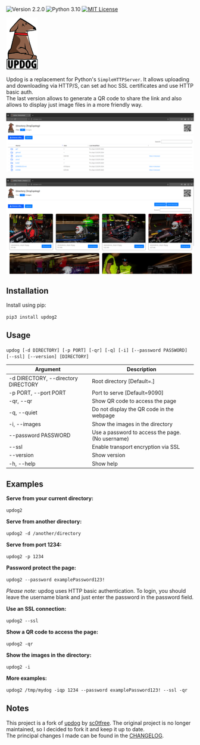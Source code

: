 ![Version 2.2.0](http://img.shields.io/badge/version-v2.2.0-green.svg)
![Python 3.10](http://img.shields.io/badge/python-3.10-blue.svg)
[![MIT License](http://img.shields.io/badge/license-MIT%20License-blue.svg)](https://github.com/OBoladeras/updog2/blob/master/LICENSE)

<p>
  <img src="https://raw.githubusercontent.com/OBoladeras/updog2/main/updog2/static/images/updog.png" width=85px alt="updog"/>
</p>

Updog is a replacement for Python's `SimpleHTTPServer`. 
It allows uploading and downloading via HTTP/S, 
can set ad hoc SSL certificates and use HTTP basic auth.  
The last version allows to generate a QR code to share the link 
and also allows to display just image files in a more friendly way.

<p align="center">
  <img src="https://raw.githubusercontent.com/OBoladeras/updog2/main/updog2/static/images/example.png" alt="Updog screenshot"/>
</p>
<p align="center">
  <img src="https://raw.githubusercontent.com/OBoladeras/updog2/main/updog2/static/images/example2.png" alt="Updog screenshot 2"/>
</p>



## Installation

Install using pip:

`pip3 install updog2`

## Usage

`updog [-d DIRECTORY] [-p PORT] [-qr] [-q] [-i] [--password PASSWORD] [--ssl] [--version] [DIRECTORY]`

| Argument                            | Description                                      |
|-------------------------------------|--------------------------------------------------| 
| -d DIRECTORY, --directory DIRECTORY | Root directory [Default=.]                       | 
| -p PORT, --port PORT                | Port to serve [Default=9090]                     |
| -qr, --qr                           | Show QR code to access the page                  |
| -q, --quiet                         | Do not display the QR code in the webpage        |
| -i, --images                        | Show the images in the directory                 |
| --password PASSWORD                 | Use a password to access the page. (No username) |
| --ssl                               | Enable transport encryption via SSL              |
| --version                           | Show version                                     |
| -h, --help                          | Show help                                        |

## Examples

**Serve from your current directory:**

`updog2`

**Serve from another directory:**

`updog2 -d /another/directory`

**Serve from port 1234:**

`updog2 -p 1234`

**Password protect the page:**

`updog2 --password examplePassword123!`

*Please note*: updog uses HTTP basic authentication.
To login, you should leave the username blank and just
enter the password in the password field.

**Use an SSL connection:**

`updog2 --ssl`

**Show a QR code to access the page:**

`updog2 -qr`

**Show the images in the directory:**

`updog2 -i`

**More examples:**

`updog2 /tmp/mydog -iqp 1234 --password examplePassword123! --ssl -qr`


## Notes

This project is a fork of [updog](https://github.com/sc0tfree/updog) by [sc0tfree](https://github.com/sc0tfree).
The original project is no longer maintained, so I decided to fork it and keep it up to date.  
The principal changes I made can be found in the [CHANGELOG](CHANGELOG.md).

